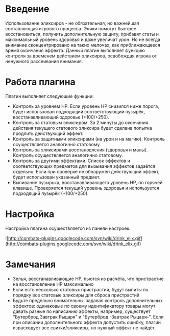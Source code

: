 # Введение #

Использование эликсиров - не обязательная, но важнейшая составляющая игрового процесса. Элики помогут быстрее восстановиться, получить дополнительную защиту, прибавят статы и максимальный уровень здоровья и даже увеличат урон. Но не всегда внимание сконцентрировано на таких мелочах, как приближающееся время окончания эффекта. Данный плагин выполняет функцию контроля за временем действием эликсиров, освобождая игрока от ненужного рассеивания внимания.

# Работа плагина #

Плагин выполняет следующие функции:
  * Контроль за уровнем HP. Если уровень HP снизился ниже порога, будет использован подходящий соответствующий пузырёк, восстанавливающий здоровье (+100/+250).
  * Контроль за статовым эликсиром. За 2 минуты до окончания действия текущего статового эликсира будет сделана попытка продлить действующий эффект.
  * Контроль за защитными эликсирами (на урон и на магию). Контроль осуществляется аналогично статовому.
  * Контроль за эликсирами восстановления (здоровья и маны). Контроль осуществляется аналогично статовому.
  * Контроль за другими эффектами. Список эффектов и соответствующих предметов для вызывания эффектов задаётся отдельно. Если при проверке не обнаружен действующий эффект, будет использован указанный предмет.
  * Выпивание пузырька, восстанавливающего уровень HP, по горячей клавише. Проверяется текущий уровень здоровья и используется подходящий пузырёк (+100/+250).

# Настройка #

Настройка плагина осуществляется из панели настроек.

![http://combats-plugins.googlecode.com/svn/wiki/drink_elix.gif](http://combats-plugins.googlecode.com/svn/wiki/drink_elix.gif)

# Замечания #

  * Зелья, восстанавливающие HP, пьются из расчёта, что пристрастие на восстановление HP максимально
  * Если есть несколько статовых пристрастий, будут выпиты по порядку все статовые эликсиры для сброса пристрастий
  * Будьте предельно внимательны, задавая контроль дополнительных эффектов: одинаковые по своему идентификатору товары могут давать разные по написанию эффекты, например, существует "Бутерброд Завтрак Рыцаря" и "Бутерброд -Завтрак Рыцаря-". Если при описании дополнительного эффекта допустить ошибку, плагин израсходует все свитки/эликсиры, но нужный эффект не найдёт.